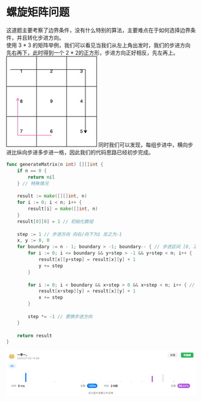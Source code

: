# 螺旋矩阵问题
这道题主要考察了边界条件，没有什么特别的算法，主要难点在于如何选择边界条件，并且转化步进方向。  
使用 3 * 3 的矩阵举例，我们可以看见当我们从左上角出发时，我们的步进方向先右再下，此时得到一个 2 * 2的正方形，步进方向正好相反，先左再上。  
![example.png](example.png)
同时我们可以发现，每组步进中，横向步进比纵向步进多步进一格，因此我们的代码思路已经初步完成。
```go
func generateMatrix(n int) [][]int {
	if n == 0 {
		return nil
	} // 特殊情况
	
	result := make([][]int, n) 
	for i := 0; i < n; i++ {
		result[i] = make([]int, n)
	}
	result[0][0] = 1 // 初始化数组
	
	step := 1 // 步进方向 向右/向下为1 反之为-1
	x, y := 0, 0
	for boundary := n - 1; boundary > -1; boundary-- { // 步进区间 [0, 2], 长度为3
		for i := 0; i <= boundary && y+step > -1 && y+step < n; i++ {
			result[x][y+step] = result[x][y] + 1
			y += step
		}

		for i := 0; i < boundary && x+step > 0 && x+step < n; i++ { // 步进区间 [0, 2), 长度为2
			result[x+step][y] = result[x][y] + 1
			x += step
		}

		step *= -1 // 更换步进方向
	}

	return result
}
```
![img.png](img.png)